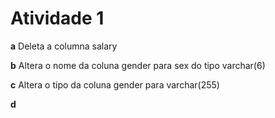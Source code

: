 # Atividade 1

**a** Deleta a columna salary

**b** Altera o nome da coluna gender para sex do tipo varchar(6)

**c** Altera o tipo da coluna gender para varchar(255)

**d** 
